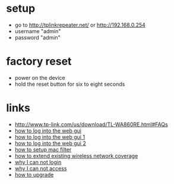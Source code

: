# setup

* go to http://tplinkrepeater.net/ or http://192.168.0.254
* username "admin"
* password "admin"

# factory reset

* power on the device
* hold the reset button for six to eight seconds

# links

* http://www.tp-link.com/us/download/TL-WA860RE.html#FAQs
* [how to log into the web gui](http://www.tp-link.com/us/faq-931.html)
* [how to log into the web gui 1](http://www.tp-link.com/us/faq-174.html)
* [how to log into the web gui 2](http://www.tp-link.com/us/faq-375.html)
* [how to setup mac filter](http://www.tp-link.com/us/faq-927.html)
* [how to extend existing wireless network coverage](http://www.tp-link.com/us/faq-698.html)
* [why I can not login](http://www.tp-link.com/us/faq-673.html)
* [why I can not access](http://www.tp-link.com/us/faq-504.html)
* [how to upgrade](http://www.tp-link.com/us/faq-699.html)
